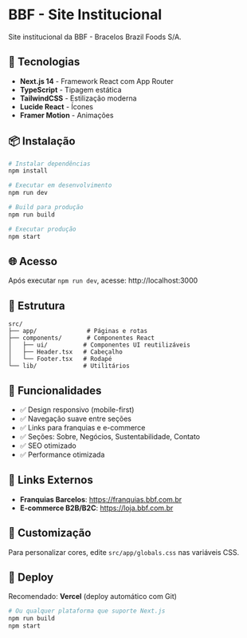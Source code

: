 # BBF - Site Institucional

Site institucional da BBF - Bracelos Brazil Foods S/A.

## 🚀 Tecnologias

- **Next.js 14** - Framework React com App Router
- **TypeScript** - Tipagem estática
- **TailwindCSS** - Estilização moderna
- **Lucide React** - Ícones
- **Framer Motion** - Animações

## 📦 Instalação

```bash
# Instalar dependências
npm install

# Executar em desenvolvimento
npm run dev

# Build para produção
npm run build

# Executar produção
npm start
```

## 🌐 Acesso

Após executar `npm run dev`, acesse: http://localhost:3000

## 📁 Estrutura

```
src/
├── app/              # Páginas e rotas
├── components/       # Componentes React
│   ├── ui/          # Componentes UI reutilizáveis
│   ├── Header.tsx   # Cabeçalho
│   └── Footer.tsx   # Rodapé
└── lib/             # Utilitários
```

## 🎨 Funcionalidades

- ✅ Design responsivo (mobile-first)
- ✅ Navegação suave entre seções
- ✅ Links para franquias e e-commerce
- ✅ Seções: Sobre, Negócios, Sustentabilidade, Contato
- ✅ SEO otimizado
- ✅ Performance otimizada

## 🔗 Links Externos

- **Franquias Barcelos**: https://franquias.bbf.com.br
- **E-commerce B2B/B2C**: https://loja.bbf.com.br

## 📝 Customização

Para personalizar cores, edite `src/app/globals.css` nas variáveis CSS.

## 🚢 Deploy

Recomendado: **Vercel** (deploy automático com Git)

```bash
# Ou qualquer plataforma que suporte Next.js
npm run build
npm start
```
